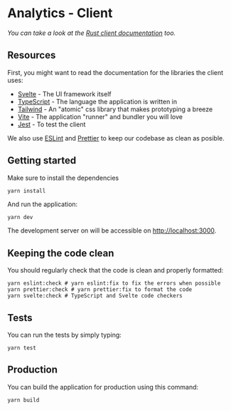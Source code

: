 # Analytics - Client

_You can take a look at the [Rust client documentation](../README.md) too._

## Resources

First, you might want to read the documentation for the libraries the client uses:

- [Svelte](https://svelte.dev/) - The UI framework itself
- [TypeScript](https://www.typescriptlang.org/) - The language the application is written in
- [Tailwind](https://tailwindcss.com/) - An "atomic" css library that makes prototyping a breeze
- [Vite](vitejs.dev/) - The application "runner" and bundler you will love
- [Jest](https://jestjs.io/) - To test the client

We also use [ESLint](https://eslint.org/) and [Prettier](https://prettier.io/) to keep our codebase as clean as posible.

## Getting started

Make sure to install the dependencies

```bash
yarn install
```

And run the application:

```
yarn dev
```

The development server on will be accessible on [http://localhost:3000](http://localhost:3000).

## Keeping the code clean

You should regularly check that the code is clean and properly formatted:

```
yarn eslint:check # yarn eslint:fix to fix the errors when possible
yarn prettier:check # yarn prettier:fix to format the code
yarn svelte:check # TypeScript and Svelte code checkers
```

## Tests

You can run the tests by simply typing:

```
yarn test
```

## Production

You can build the application for production using this command:

```bash
yarn build
```

